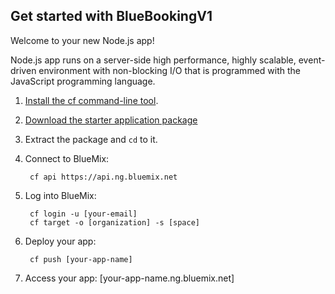 Get started with BlueBookingV1
-----------------------------------
Welcome to your new Node.js app!

Node.js app runs on a server-side high performance, highly scalable, event-driven environment with non-blocking I/O that is programmed with the JavaScript programming language.

1. [Install the cf command-line tool](https://www.ng.bluemix.net/docs/redirect.jsp?name=cf-instructions).
2. [Download the starter application package](https://ace.ng.bluemix.net:443/rest/../rest/apps/5eb8dbd9-b884-4f9d-a771-4efb2241957c/starter-download)
3. Extract the package and `cd` to it.
4. Connect to BlueMix:

		cf api https://api.ng.bluemix.net

5. Log into BlueMix:

		cf login -u [your-email]
		cf target -o [organization] -s [space]

6. Deploy your app:

		cf push [your-app-name]

7. Access your app: [your-app-name.ng.bluemix.net]

